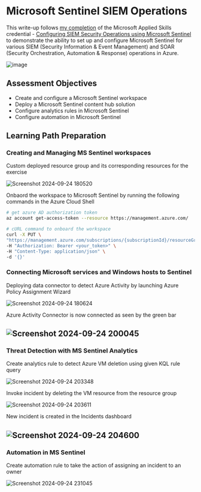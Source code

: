 # Microsoft Sentinel SIEM Operations
This write-up follows [my completion](https://learn.microsoft.com/api/credentials/share/en-gb/SyedAyman-3501/4B2D8CF2864E06CA?sharingId=C6DD9DEB85779758) of the Microsoft Applied Skills credential - [Configuring SIEM Security Operations using Microsoft Sentinel](https://learn.microsoft.com/en-gb/credentials/applied-skills/configure-siem-security-operations-using-microsoft-sentinel/) to demonstrate the ability to set up and configure Microsoft Sentinel for various SIEM (Security Information & Event Management) and SOAR (Security Orchestration, Automation & Response) operations in Azure.

![image](https://github.com/user-attachments/assets/52c2d9ec-bbf0-4b17-a897-939fd245ac18)


## Assessment Objectives
- Create and configure a Microsoft Sentinel workspace
- Deploy a Microsoft Sentinel content hub solution
- Configure analytics rules in Microsoft Sentinel
- Configure automation in Microsoft Sentinel

## Learning Path Preparation
### Creating and Managing MS Sentinel workspaces
Custom deployed resource group and its corresponding resources for the exercise 

![Screenshot 2024-09-24 180520](https://github.com/user-attachments/assets/e13f5d65-c485-4a68-88b9-2cc432468058)

Onbaord the workspace to Microsoft Sentinel by running the following commands in the Azure Cloud Shell
```bash
# get azure AD authorization token
az account get-access-token --resource https://management.azure.com/
```

```bash
# cURL command to onboard the workspace
curl -X PUT \
"https://management.azure.com/subscriptions/{subscriptionId}/resourceGroups/{resourceGroupName}/providers/Microsoft.OperationalInsights/workspaces/{workspaceName}/providers/Microsoft.SecurityInsights/onboardingStates/default?api-version=2024-03-01" \
-H "Authorization: Bearer <your_token>" \
-H "Content-Type: application/json" \
-d '{}'
```

### Connecting Microsoft services and Windows hosts to Sentinel
Deploying data connector to detect Azure Activity by launching Azure Policy Assignment Wizard

![Screenshot 2024-09-24 180624](https://github.com/user-attachments/assets/6277cc3d-4223-4842-98a9-ea96de39986b)

Azure Activity Connector is now connected as seen by the green bar

![Screenshot 2024-09-24 200045](https://github.com/user-attachments/assets/3886b3c5-c1b2-43d4-9181-922983603176)
---

### Threat Detection with MS Sentinel Analytics
Create analytics rule to detect Azure VM deletion using given KQL rule query

![Screenshot 2024-09-24 203348](https://github.com/user-attachments/assets/fd87e7c0-d4bb-458a-9d8e-980eab31dec0)

Invoke incident by deleting the VM resource from the resource group

![Screenshot 2024-09-24 203611](https://github.com/user-attachments/assets/a405eedd-a0cb-4478-93fd-c1b96d72da5a)

New incident is created in the Incidents dashboard

![Screenshot 2024-09-24 204600](https://github.com/user-attachments/assets/ff96bcd4-b832-4ad7-9a51-2fea5172b5af)
---

### Automation in MS Sentinel 
Create automation rule to take the action of assigning an incident to an owner

![Screenshot 2024-09-24 231045](https://github.com/user-attachments/assets/609ac89e-ae5d-43a0-a19d-a6baaf0449d0)

